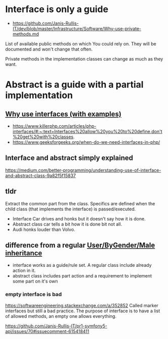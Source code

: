 # Interface is only a guide 

* https://github.com/Janis-Rullis-IT/dev/blob/master/Infrastructure/Software/Why-use-private-methods.md

List of available public methods on which You could rely on. They will be documented and won't change that often. 

Private methods in the implementation classes can change as much as they want. 

# Abstract is a guide with a partial implementation 

## [Why use interfaces (with examples)](https://github.com/janis-rullis/lm1-symfony5-vue2-api/issues/38#issuecomment-715359834)
* https://www.killerphp.com/articles/php-interfaces/#:~:text=Interfaces%20allow%20you%20to%20define,don't%20get%20with%20classes.
* https://www.geeksforgeeks.org/when-do-we-need-interfaces-in-php/

## Interface and abstract simply explained

https://medium.com/better-programming/understanding-use-of-interface-and-abstract-class-9a82f5f15837

## tldr

Extract the common part from the class.
Specifics are defined when the child class (that implements the interface) is passed/executed.

* Interface Car drives and honks but it doesn't say how it is done. 
* Abstract class car tells a bit how it is done bit not all. 
* Audi honks louder than Volvo. 

## difference from a regular [User/ByGender/Male inheritance](https://github.com/janis-rullis/dev/blob/master/Code-structures/Models/Accounts/User/ByGender/Male.php) 

- interface works as a guide/rule set. A regular class include already action in it. 
- abstract class includes part action and a requirement to implement some part on it's own 


### empty interface is bad
https://softwareengineering.stackexchange.com/a/352852
Called marker interfaces but still a bad practice. The purpose of interface is to have a list of allowed methods, an empty one allows everything. 

https://github.com/Janis-Rullis-IT/pr1-symfony5-api/issues/70#issuecomment-615418411 

